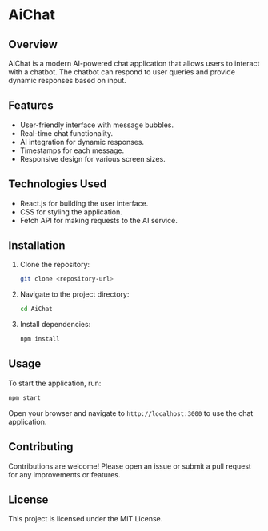 # AiChat

## Overview
AiChat is a modern AI-powered chat application that allows users to interact with a chatbot. The chatbot can respond to user queries and provide dynamic responses based on input.

## Features
- User-friendly interface with message bubbles.
- Real-time chat functionality.
- AI integration for dynamic responses.
- Timestamps for each message.
- Responsive design for various screen sizes.

## Technologies Used
- React.js for building the user interface.
- CSS for styling the application.
- Fetch API for making requests to the AI service.

## Installation
1. Clone the repository:
   ```bash
   git clone <repository-url>
   ```
2. Navigate to the project directory:
   ```bash
   cd AiChat
   ```
3. Install dependencies:
   ```bash
   npm install
   ```

## Usage
To start the application, run:
```bash
npm start
```
Open your browser and navigate to `http://localhost:3000` to use the chat application.

## Contributing
Contributions are welcome! Please open an issue or submit a pull request for any improvements or features.

## License
This project is licensed under the MIT License.

